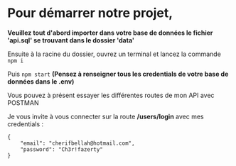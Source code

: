 # Pour démarrer notre projet, 

**Veuillez tout d'abord importer dans votre base de données le fichier 'api.sql' se trouvant dans le dossier 'data'**

Ensuite à la racine du dossier, ouvrez un terminal et lancez la commande ```npm i```

Puis ```npm start``` **(Pensez à renseigner tous les credentials de votre base de données dans le .env)**

Vous pouvez à présent essayer les différentes routes de mon API avec POSTMAN

Je vous invite à vous connecter sur la route **/users/login** avec mes credentials :
```
{
    "email": "cherifbellah@hotmail.com",
    "password": "Ch3r!fazerty"
}

```